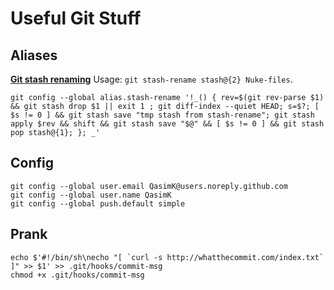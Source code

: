 # Useful Git Stuff

## Aliases

[**Git stash renaming**](http://stackoverflow.com/a/25935360/5173025) Usage: `git stash-rename stash@{2} Nuke-files`.

    git config --global alias.stash-rename '!_() { rev=$(git rev-parse $1) && git stash drop $1 || exit 1 ; git diff-index --quiet HEAD; s=$?; [ $s != 0 ] && git stash save "tmp stash from stash-rename"; git stash apply $rev && shift && git stash save "$@" && [ $s != 0 ] && git stash pop stash@{1}; }; _'


## Config

    git config --global user.email QasimK@users.noreply.github.com
    git config --global user.name QasimK
    git config --global push.default simple


## Prank

    echo $'#!/bin/sh\necho "[ `curl -s http://whatthecommit.com/index.txt` ]" >> $1' >> .git/hooks/commit-msg
    chmod +x .git/hooks/commit-msg
